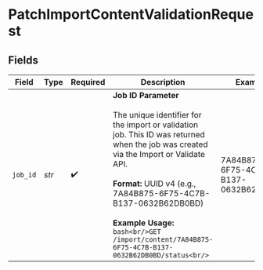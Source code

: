 # PatchImportContentValidationRequest


## Fields

| Field                                                                                                                                                                                                                                                                                                                          | Type                                                                                                                                                                                                                                                                                                                           | Required                                                                                                                                                                                                                                                                                                                       | Description                                                                                                                                                                                                                                                                                                                    | Example                                                                                                                                                                                                                                                                                                                        |
| ------------------------------------------------------------------------------------------------------------------------------------------------------------------------------------------------------------------------------------------------------------------------------------------------------------------------------ | ------------------------------------------------------------------------------------------------------------------------------------------------------------------------------------------------------------------------------------------------------------------------------------------------------------------------------ | ------------------------------------------------------------------------------------------------------------------------------------------------------------------------------------------------------------------------------------------------------------------------------------------------------------------------------ | ------------------------------------------------------------------------------------------------------------------------------------------------------------------------------------------------------------------------------------------------------------------------------------------------------------------------------ | ------------------------------------------------------------------------------------------------------------------------------------------------------------------------------------------------------------------------------------------------------------------------------------------------------------------------------ |
| `job_id`                                                                                                                                                                                                                                                                                                                       | *str*                                                                                                                                                                                                                                                                                                                          | :heavy_check_mark:                                                                                                                                                                                                                                                                                                             | **Job ID Parameter**<br/><br/>The unique identifier for the import or validation job. This ID was returned when the job was created via the Import or Validate API.<br/><br/>**Format:** UUID v4 (e.g., 7A84B875-6F75-4C7B-B137-0632B62DB0BD)<br/><br/>**Example Usage:**<br/>```bash<br/>GET /import/content/7A84B875-6F75-4C7B-B137-0632B62DB0BD/status<br/>```<br/> | 7A84B875-6F75-4C7B-B137-0632B62DB0BD                                                                                                                                                                                                                                                                                           |